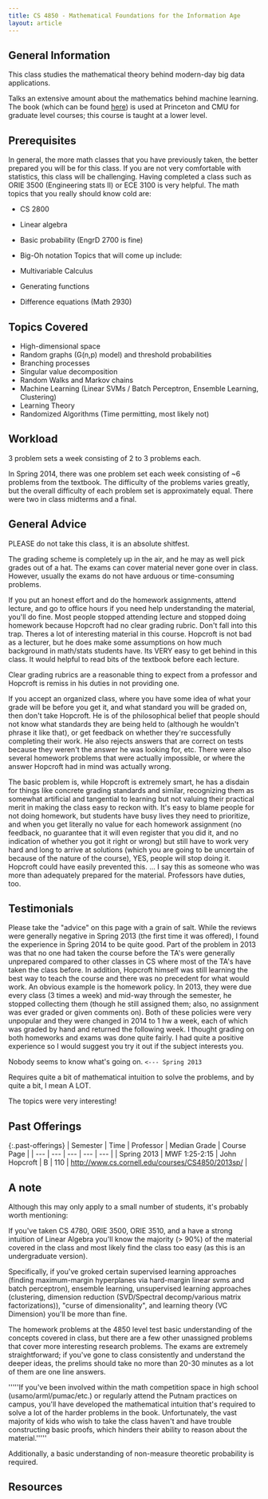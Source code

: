 ```yaml
---
title: CS 4850 - Mathematical Foundations for the Information Age
layout: article
---
```


## General Information

This class studies the mathematical theory behind modern-day big data applications.

Talks an extensive amount about the mathematics behind machine learning. The book (which can be found [here](http://www.cs.cornell.edu/courses/CS4850/2014sp/book.pdf)) is used at Princeton and CMU for graduate level courses; this course is taught at a lower level.

## Prerequisites

In general, the more math classes that you have previously taken, the better prepared you will be for this class. If you are not very comfortable with statistics, this class will be challenging. Having completed a class such as ORIE 3500 (Engineering stats II) or ECE 3100 is very helpful. The math topics that you really should know cold are:

 - CS 2800
 - Linear algebra
 - Basic probability (EngrD 2700 is fine)
 - Big-Oh notation
Topics that will come up include:

 - Multivariable Calculus
 - Generating functions
 - Difference equations (Math 2930)

## Topics Covered

 - High-dimensional space
 - Random graphs (G(n,p) model) and threshold probabilities
 - Branching processes
 - Singular value decomposition
 - Random Walks and Markov chains
 - Machine Learning (Linear SVMs / Batch Perceptron, Ensemble Learning, Clustering)
 - Learning Theory
 - Randomized Algorithms (Time permitting, most likely not)

## Workload

3 problem sets a week consisting of 2 to 3 problems each.

In Spring 2014, there was one problem set each week consisting of ~6 problems from the textbook. The difficulty of the problems varies greatly, but the overall difficulty of each problem set is approximately equal. There were two in class midterms and a final.

## General Advice

PLEASE do not take this class, it is an absolute shitfest.

The grading scheme is completely up in the air, and he may as well pick grades out of a hat. The exams can cover material never gone over in class. However, usually the exams do not have arduous or time-consuming problems.

If you put an honest effort and do the homework assignments, attend lecture, and go to office hours if you need help understanding the material, you'll do fine. Most people stopped attending lecture and stopped doing homework because Hopcroft had no clear grading rubric. Don't fall into this trap. Theres a lot of interesting material in this course. Hopcroft is not bad as a lecturer, but he does make some assumptions on how much background in math/stats students have. Its VERY easy to get behind in this class. It would helpful to read bits of the textbook before each lecture.

Clear grading rubrics are a reasonable thing to expect from a professor and Hopcroft is remiss in his duties in not providing one.

If you accept an organized class, where you have some idea of what your grade will be before you get it, and what standard you will be graded on, then don't take Hopcroft. He is of the philosophical belief that people should not know what standards they are being held to (although he wouldn't phrase it like that), or get feedback on whether they're successfully completing their work. He also rejects answers that are correct on tests because they weren't the answer he was looking for, etc. There were also several homework problems that were actually impossible, or where the answer Hopcroft had in mind was actually wrong.

The basic problem is, while Hopcroft is extremely smart, he has a disdain for things like concrete grading standards and similar, recognizing them as somewhat artificial and tangential to learning but not valuing their practical merit in making the class easy to reckon with. It's easy to blame people for not doing homework, but students have busy lives they need to prioritize, and when you get literally no value for each homework assignment (no feedback, no guarantee that it will even register that you did it, and no indication of whether you got it right or wrong) but still have to work very hard and long to arrive at solutions (which you are going to be uncertain of because of the nature of the course), YES, people will stop doing it. Hopcroft could have easily prevented this. ... I say this as someone who was more than adequately prepared for the material. Professors have duties, too.

## Testimonials

Please take the "advice" on this page with a grain of salt. While the reviews were generally negative in Spring 2013 (the first time it was offered), I found the experience in Spring 2014 to be quite good. Part of the problem in 2013 was that no one had taken the course before the TA's were generally unprepared compared to other classes in CS where most of the TA's have taken the class before. In addition, Hopcroft himself was still learning the best way to teach the course and there was no precedent for what would work. An obvious example is the homework policy. In 2013, they were due every class (3 times a week) and mid-way through the semester, he stopped collecting them (though he still assigned them; also, no assignment was ever graded or given comments on). Both of these policies were very unpopular and they were changed in 2014 to 1 hw a week, each of which was graded by hand and returned the following week. I thought grading on both homeworks and exams was done quite fairly. I had quite a positive experience so I would suggest you try it out if the subject interests you.

Nobody seems to know what's going on. `<--- Spring 2013`

Requires quite a bit of mathematical intuition to solve the problems, and by quite a bit, I mean A LOT.

The topics were very interesting!

## Past Offerings

{:.past-offerings}
| Semester | Time | Professor | Median Grade | Course Page |
| --- | --- | --- | --- | --- |
| Spring 2013 | MWF 1:25-2:15 | John Hopcroft | B | 110 | http://www.cs.cornell.edu/courses/CS4850/2013sp/ |

## A note

Although this may only apply to a small number of students, it's probably worth mentioning:

If you've taken CS 4780, ORIE 3500, ORIE 3510, and a have a strong intuition of Linear Algebra you'll know the majority (> 90%) of the material covered in the class and most likely find the class too easy (as this is an undergraduate version).

Specifically, if you've groked certain supervised learning approaches (finding maximum-margin hyperplanes via hard-margin linear svms and batch perceptron), ensemble learning, unsupervised learning approaches (clustering, dimension reduction (SVD/Spectral decomp/various matrix factorizations)), "curse of dimensionality", and learning theory (VC Dimension) you'll be more than fine.

The homework problems at the 4850 level test basic understanding of the concepts covered in class, but there are a few other unassigned problems that cover more interesting research problems. The exams are extremely straightforward; if you've gone to class consistently and understand the deeper ideas, the prelims should take no more than 20-30 minutes as a lot of them are one line answers.

'''''If you've been involved within the math competition space in high school (usamo/arml/pumac/etc.) or regularly attend the Putnam practices on campus, you'll have developed the mathematical intuition that's required to solve a lot of the harder problems in the book. Unfortunately, the vast majority of kids who wish to take the class haven't and have trouble constructing basic proofs, which hinders their ability to reason about the material.'''''

Additionally, a basic understanding of non-measure theoretic probability is required.

## Resources
